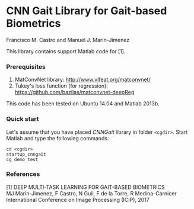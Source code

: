 # CNN Gait Library for Gait-based Biometrics

Francisco M. Castro and Manuel J. Marin-Jimenez

This library contains support Matlab code for [1].

### Prerequisites
1. MatConvNet library: http://www.vlfeat.org/matconvnet/
1. Tukey's loss function (for regression): https://github.com/bazilas/matconvnet-deepReg

This code has been tested on Ubuntu 14.04 and Matlab 2013b.

### Quick start
Let's assume that you have placed _CNNGait_ library in folder `<cgdir>`. 
Start Matlab and type the following commands:

```
cd <cgdir>
startup_cnngait
cg_demo_test
```

### References
[1] DEEP MULTI-TASK LEARNING FOR GAIT-BASED BIOMETRICS   
MJ Marin-Jimenez, F Castro, N Guil, F de la Torre, R Medina-Carnicer   
International Conference on Image Processing (ICIP), 2017   



